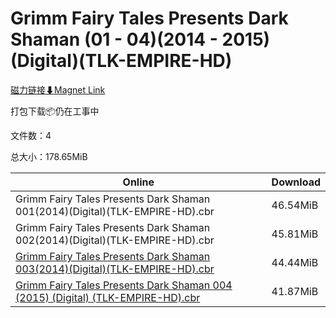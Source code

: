 # Grimm Fairy Tales Presents Dark Shaman (01 - 04)(2014 - 2015)(Digital)(TLK-EMPIRE-HD)

[磁力链接⬇Magnet Link](magnet:?xt=urn:btih:319b55dd765d448cf503c3b46c778d453a93c491&dn=Grimm%20Fairy%20Tales%20Presents%20Dark%20Shaman%20%2801%20-%2004%29%282014%20-%202015%29%28Digital%29%28TLK-EMPIRE-HD%29)

打包下载📦仍在工事中

文件数：4

总大小：178.65MiB

Online | Download
--- | ---
Grimm Fairy Tales Presents Dark Shaman 001(2014)(Digital)(TLK-EMPIRE-HD).cbr | 46.54MiB
Grimm Fairy Tales Presents Dark Shaman 002(2014)(Digital)(TLK-EMPIRE-HD).cbr | 45.81MiB
[Grimm Fairy Tales Presents Dark Shaman 003(2014)(Digital)(TLK-EMPIRE-HD).cbr](https://github.com/alicewish/markdown/blob/master/comic/Grimm-Fairy-Tales-Presents-Dark-Shaman-003-2014-Digital-TLK-EMPIRE-HD-cbr.md) | 44.44MiB
[Grimm Fairy Tales Presents Dark Shaman 004 (2015) (Digital) (TLK-EMPIRE-HD).cbr](https://github.com/alicewish/markdown/blob/master/comic/Grimm-Fairy-Tales-Presents-Dark-Shaman-004-2015-Digital-TLK-EMPIRE-HD-cbr.md) | 41.87MiB